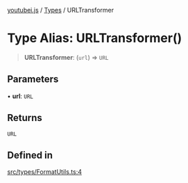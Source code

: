 [youtubei.js](../../../README.md) / [Types](../README.md) / URLTransformer

# Type Alias: URLTransformer()

> **URLTransformer**: (`url`) => `URL`

## Parameters

• **url**: `URL`

## Returns

`URL`

## Defined in

[src/types/FormatUtils.ts:4](https://github.com/LuanRT/YouTube.js/blob/cf09f7bab14fcca99e1f3ae428c7337fea58cfa5/src/types/FormatUtils.ts#L4)
